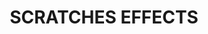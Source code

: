 ---
title: "SCRATCHES EFFECTS"
price: "TBA"
desc: "Opis nije dostupan"
img_path: "/assets/img/A.MIG-2010.jpg"
brand: AMMO
available: true
cat: "tools"
subcat: "AUXILIARY PRODUCTS"
subsubcat: "SS"
---